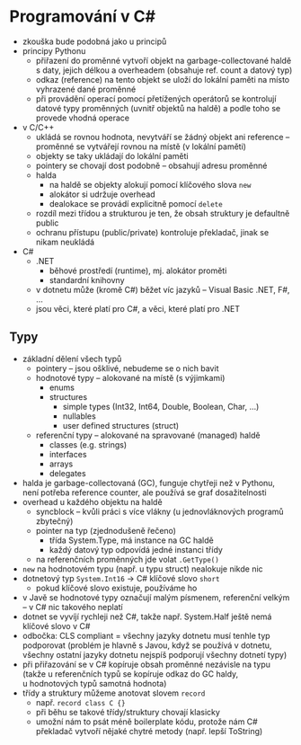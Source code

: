 # Programování v C\#

- zkouška bude podobná jako u principů
- principy Pythonu
	- přiřazení do proměnné vytvoří objekt na garbage-collectované haldě s daty, jejich délkou a overheadem (obsahuje ref. count a datový typ)
	- odkaz (reference) na tento objekt se uloží do lokální paměti na místo vyhrazené dané proměnné
	- při provádění operací pomocí přetížených operátorů se kontrolují datové typy proměnných (uvnitř objektů na haldě) a podle toho se provede vhodná operace
- v C/C++
	- ukládá se rovnou hodnota, nevytváří se žádný objekt ani reference – proměnné se vytvářejí rovnou na místě (v lokální paměti)
	- objekty se taky ukládají do lokální paměti
	- pointery se chovají dost podobně – obsahují adresu proměnné
	- halda
		- na haldě se objekty alokují pomocí klíčového slova `new`
		- alokátor si udržuje overhead
		- dealokace se provádí explicitně pomocí `delete`
	- rozdíl mezi třídou a strukturou je ten, že obsah struktury je defaultně public
	- ochranu přístupu (public/private) kontroluje překladač, jinak se nikam neukládá
- C#
	- .NET
		- běhové prostředí (runtime), mj. alokátor proměti
		- standardní knihovny
	- v dotnetu může (kromě C#) běžet víc jazyků – Visual Basic .NET, F#, …
	- jsou věci, které platí pro C#, a věci, které platí pro .NET

## Typy

- základní dělení všech typů
	- pointery – jsou ošklivé, nebudeme se o nich bavit
	- hodnotové typy – alokované na místě (s výjimkami)
		- enums
		- structures
			- simple types (Int32, Int64, Double, Boolean, Char, …)
			- nullables
			- user defined structures (struct)
	- referenční typy – alokované na spravované (managed) haldě
		- classes (e.g. strings)
		- interfaces
		- arrays
		- delegates
- halda je garbage-collectovaná (GC), funguje chytřeji než v Pythonu, není potřeba reference counter, ale používá se graf dosažitelnosti
- overhead u každého objektu na haldě
	- syncblock – kvůli práci s více vlákny (u jednovláknových programů zbytečný)
	- pointer na typ (zjednodušeně řečeno)
		- třída System.Type, má instance na GC haldě
		- každý datový typ odpovídá jedné instanci třídy
	- na referenčních proměnných jde volat `.GetType()`
- `new` na hodnotovém typu (např. u typu struct) nealokuje nikde nic
- dotnetový typ `System.Int16` → C# klíčové slovo `short`
	- pokud klíčové slovo existuje, používáme ho
- v Javě se hodnotové typy označují malým písmenem, referenční velkým – v C# nic takového neplatí
- dotnet se vyvíjí rychleji než C#, takže např. System.Half ještě nemá klíčové slovo v C#
- odbočka: CLS compliant = všechny jazyky dotnetu musí tenhle typ podporovat (problém je hlavně s Javou, když se používá v dotnetu, všechny ostatní jazyky dotnetu nejspíš podporují všechny dotnetí typy)
- při přiřazování se v C# kopíruje obsah proměnné nezávisle na typu (takže u referenčních typů se kopíruje odkaz do GC haldy, u hodnotových typů samotná hodnota)
- třídy a struktury můžeme anotovat slovem `record`
	- např. `record class C {}`
	- při běhu se takové třídy/struktury chovají klasicky
	- umožní nám to psát méně boilerplate kódu, protože nám C# překladač vytvoří nějaké chytré metody (např. lepší ToString)
